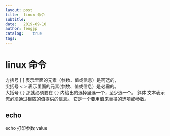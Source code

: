 ```yaml
---
layout: post
title:  linux 命令
subtitle:   
date:   2019-09-10
author: fengjp
catalog:    true
tags:
---
```


#   linux 命令

方括号 [ ] 表示里面的元素（参数、值或信息）是可选的，  
尖括号 < > 表示里面的元素(参数、值或信息）是必需的。  
大括号 { } 那就必须要在 { } 内给出的选择里选一个，至少选一个。
斜体 文本表示您必须通过相应的值提供的信息。 它是一个要用值来替换的选项或参数。  

##  echo

echo 打印参数 value 

